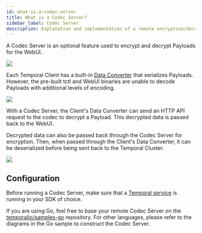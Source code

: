```yaml
---
id: what-is-a-codec-server
title: What is a Codec Server?
sidebar_label: Codec Server
description: Explanation and implementation of a remote encryption/decryption server.
---
```


A Codec Server is an optional feature used to encrypt and decrypt Payloads for the WebUI.

![](/img/remote-codec-server-problem.svg)

Each Temporal Client has a built-in [Data Converter](/docs/concepts/what-is-a-data-converter) that serializes Payloads.
However, the pre-built tctl and WebUI binaries are unable to decode Payloads with additional levels of encoding.

![](/img/remote-codec-server-solution.svg)

With a Codec Server, the Client's Data Converter can send an HTTP API request to the codec to decrypt a Payload.
This decrypted data is passed back to the WebUI.

Decrypted data can also be passed back through the Codec Server for encryption. Then, when passed through the Client's Data Converter, it can be deserialized before being sent back to the Temporal Cluster.

![](/img/remote-codec-server-diagram.svg)

## Configuration

Before running a Codec Server, make sure that a [Temporal service](https://docs.temporal.io/application-development-guide/#run-a-dev-cluster) is running in your SDK of choice.

If you are using Go, feel free to base your remote Codec Server on the [temporalio/samples-go](https://github.com/temporalio/samples-go) repository.
For other languages, please refer to the diagrams in the Go sample to construct the Codec Server.
